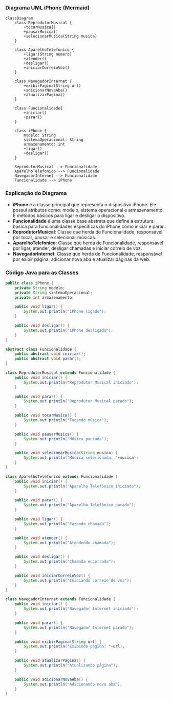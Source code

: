 ### Diagrama UML iPhone (Mermaid)

```mermaid
classDiagram
    class ReprodutorMusical {
        +tocarMusica()
        +pausarMusica()
        +selecionarMusica(String musica)
    }

    class AparelhoTelefonico {
        +ligar(String numero)
        +atender()
        +desligar()
        +iniciarCorreioVoz()
    }

    class NavegadorInternet {
        +exibirPagina(String url)
        +adicionarNovaAba()
        +atualizarPagina()
    }

    class Funcionalidade{
        +iniciar()
        +parar()
    }

    class iPhone {
        modelo: String
        sistemaOperacional: String
        armazenamento: int
        +ligar()
        +desligar()
    }

    ReprodutorMusical --> Funcionalidade
    AparelhoTelefonico --> Funcionalidade
    NavegadorInternet --> Funcionalidade
    Funcionalidade --> iPhone
```


### Explicação do Diagrama

- **iPhone** é a classe principal que representa o dispositivo iPhone. Ele possui atributos como: modelo, sistema operacional e armazenamento. E métodos básicos para ligar e desligar o dispositivo.
- **Funcionalidade** é uma classe base abstrata que define a estrutura básica para funcionalidades específicas do iPhone como iniciar e parar..
- **ReprodutorMusical**: Classe que herda de Funcionalidade, responsável por tocar, pausar e selecionar músicas.
- **AparelhoTelefonico**: Classe que herda de Funcionalidade, responsável por ligar, atender, desligar chamadas e iniciar correio de voz. 
- **NavegadorInternet**: Classe que herda de Funcionalidade, responsável por exibir página, adicionar nova aba e atualizar páginas da web.


### Código Java para as Classes

```java
public class iPhone {
    private String modelo;
    private String sistemaOperacional;
    private int armazenamento;

    public void ligar() {
        System.out.println("iPhone ligado");
    }

    public void desligar() {
        System.out.println("iPhone desligado");
    }
}

abstract class Funcionalidade {
    public abstract void iniciar();
    public abstract void parar();
}

class ReprodutorMusical extends Funcionalidade {
    public void iniciar() {
        System.out.println("Reprodutor Musical iniciado");
    }

    public void parar() {
        System.out.println("Reprodutor Musical parado");
    }

    public void tocarMusica() {
        System.out.println("Tocando música");
    }

    public void pausarMusica() {
        System.out.println("Música pausada");
    }

    public void selecionarMusica(String musica) {
        System.out.println("Música selecionada: "+musica);
    }
}

class AparelhoTelefonico extends Funcionalidade {
    public void iniciar() {
        System.out.println("Aparelho Telefônico iniciado");
    }

    public void parar() {
        System.out.println("Aparelho Telefônico parado");
    }

    public void ligar() {
        System.out.println("Fazendo chamada");
    }

    public void atender() {
        System.out.println("Atendendo chamada");
    }

    public void desligar() {
        System.out.println("Chamada encerrada");
    }

    public void iniciarCorreioVoz() {
        System.out.println("Iniciando correio de voz");
    }
}

class NavegadorInternet extends Funcionalidade {
    public void iniciar() {
        System.out.println("Navegador Internet iniciado");
    }

    public void parar() {
        System.out.println("Navegador Internet parado");
    }

    public void exibirPagina(String url) {
        System.out.println("Exibindo página: "+url);
    }

    public void atualizarPagina() {
        System.out.println("Atualizando página");
    }

    public void adicionarNovaAba() {
        System.out.println("Adicionando nova aba");
    }
}
```

